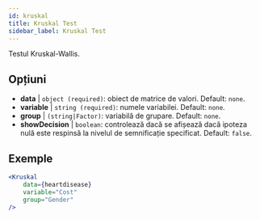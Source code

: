 ```yaml
---
id: kruskal
title: Kruskal Test
sidebar_label: Kruskal Test
---
```


Testul Kruskal-Wallis.

## Opțiuni

* __data__ | `object (required)`: obiect de matrice de valori. Default: `none`.
* __variable__ | `string (required)`: numele variabilei. Default: `none`.
* __group__ | `(string|Factor)`: variabilă de grupare. Default: `none`.
* __showDecision__ | `boolean`: controlează dacă se afișează dacă ipoteza nulă este respinsă la nivelul de semnificație specificat. Default: `false`.


## Exemple

```jsx live
<Kruskal
    data={heartdisease} 
    variable="Cost"
    group="Gender"
/>
```
